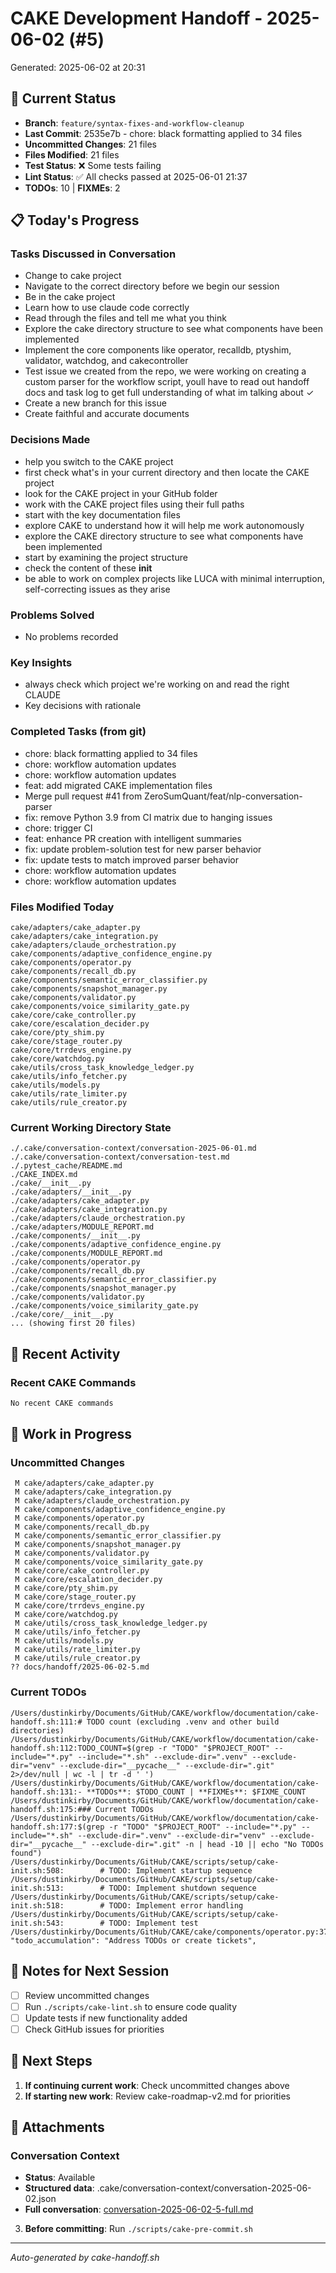 # CAKE Development Handoff - 2025-06-02 (#5)

Generated: 2025-06-02 at 20:31

## 🎯 Current Status

- **Branch**: `feature/syntax-fixes-and-workflow-cleanup`
- **Last Commit**: 2535e7b - chore: black formatting applied to 34 files
- **Uncommitted Changes**: 21 files
- **Files Modified**: 21 files
- **Test Status**: ❌ Some tests failing
- **Lint Status**: ✅ All checks passed at 2025-06-01 21:37
- **TODOs**: 10 | **FIXMEs**: 2

## 📋 Today's Progress

### Tasks Discussed in Conversation
- Change to cake project
- Navigate to the correct directory before we begin our session
- Be in the cake project
- Learn how to use claude code correctly
- Read through the files and tell me what you think
- Explore the cake directory structure to see what components have been implemented
- Implement the core components like operator, recalldb, ptyshim, validator, watchdog, and cakecontroller
- Test issue we created from the repo, we were working on creating a custom parser for the workflow script, youll have to read out handoff docs and task log to get full understanding of what im talking about ✓
- Create a new branch for this issue
- Create faithful and accurate documents

### Decisions Made
- help you switch to the CAKE project
- first check what's in your current directory and then locate the CAKE project
- look for the CAKE project in your GitHub folder
- work with the CAKE project files using their full paths
- start with the key documentation files
- explore CAKE to understand how it will help me work autonomously
- explore the CAKE directory structure to see what components have been implemented
- start by examining the project structure
- check the content of these __init__
- be able to work on complex projects like LUCA with minimal interruption, self-correcting issues as they arise

### Problems Solved
- No problems recorded

### Key Insights
- always check which project we're working on and read the right CLAUDE
- Key decisions with rationale

### Completed Tasks (from git)
- chore: black formatting applied to 34 files
- chore: workflow automation updates
- chore: workflow automation updates
- feat: add migrated CAKE implementation files
- Merge pull request #41 from ZeroSumQuant/feat/nlp-conversation-parser
- fix: remove Python 3.9 from CI matrix due to hanging issues
- chore: trigger CI
- feat: enhance PR creation with intelligent summaries
- fix: update problem-solution test for new parser behavior
- fix: update tests to match improved parser behavior
- chore: workflow automation updates
- chore: workflow automation updates

### Files Modified Today
```
cake/adapters/cake_adapter.py
cake/adapters/cake_integration.py
cake/adapters/claude_orchestration.py
cake/components/adaptive_confidence_engine.py
cake/components/operator.py
cake/components/recall_db.py
cake/components/semantic_error_classifier.py
cake/components/snapshot_manager.py
cake/components/validator.py
cake/components/voice_similarity_gate.py
cake/core/cake_controller.py
cake/core/escalation_decider.py
cake/core/pty_shim.py
cake/core/stage_router.py
cake/core/trrdevs_engine.py
cake/core/watchdog.py
cake/utils/cross_task_knowledge_ledger.py
cake/utils/info_fetcher.py
cake/utils/models.py
cake/utils/rate_limiter.py
cake/utils/rule_creator.py
```

### Current Working Directory State
```
./.cake/conversation-context/conversation-2025-06-01.md
./.cake/conversation-context/conversation-test.md
./.pytest_cache/README.md
./CAKE_INDEX.md
./cake/__init__.py
./cake/adapters/__init__.py
./cake/adapters/cake_adapter.py
./cake/adapters/cake_integration.py
./cake/adapters/claude_orchestration.py
./cake/adapters/MODULE_REPORT.md
./cake/components/__init__.py
./cake/components/adaptive_confidence_engine.py
./cake/components/MODULE_REPORT.md
./cake/components/operator.py
./cake/components/recall_db.py
./cake/components/semantic_error_classifier.py
./cake/components/snapshot_manager.py
./cake/components/validator.py
./cake/components/voice_similarity_gate.py
./cake/core/__init__.py
... (showing first 20 files)
```

## 🔄 Recent Activity

### Recent CAKE Commands
```bash
No recent CAKE commands
```

## 🚧 Work in Progress

### Uncommitted Changes
```
 M cake/adapters/cake_adapter.py
 M cake/adapters/cake_integration.py
 M cake/adapters/claude_orchestration.py
 M cake/components/adaptive_confidence_engine.py
 M cake/components/operator.py
 M cake/components/recall_db.py
 M cake/components/semantic_error_classifier.py
 M cake/components/snapshot_manager.py
 M cake/components/validator.py
 M cake/components/voice_similarity_gate.py
 M cake/core/cake_controller.py
 M cake/core/escalation_decider.py
 M cake/core/pty_shim.py
 M cake/core/stage_router.py
 M cake/core/trrdevs_engine.py
 M cake/core/watchdog.py
 M cake/utils/cross_task_knowledge_ledger.py
 M cake/utils/info_fetcher.py
 M cake/utils/models.py
 M cake/utils/rate_limiter.py
 M cake/utils/rule_creator.py
?? docs/handoff/2025-06-02-5.md
```

### Current TODOs
```
/Users/dustinkirby/Documents/GitHub/CAKE/workflow/documentation/cake-handoff.sh:111:# TODO count (excluding .venv and other build directories)
/Users/dustinkirby/Documents/GitHub/CAKE/workflow/documentation/cake-handoff.sh:112:TODO_COUNT=$(grep -r "TODO" "$PROJECT_ROOT" --include="*.py" --include="*.sh" --exclude-dir=".venv" --exclude-dir="venv" --exclude-dir="__pycache__" --exclude-dir=".git" 2>/dev/null | wc -l | tr -d ' ')
/Users/dustinkirby/Documents/GitHub/CAKE/workflow/documentation/cake-handoff.sh:131:- **TODOs**: $TODO_COUNT | **FIXMEs**: $FIXME_COUNT
/Users/dustinkirby/Documents/GitHub/CAKE/workflow/documentation/cake-handoff.sh:175:### Current TODOs
/Users/dustinkirby/Documents/GitHub/CAKE/workflow/documentation/cake-handoff.sh:177:$(grep -r "TODO" "$PROJECT_ROOT" --include="*.py" --include="*.sh" --exclude-dir=".venv" --exclude-dir="venv" --exclude-dir="__pycache__" --exclude-dir=".git" -n | head -10 || echo "No TODOs found")
/Users/dustinkirby/Documents/GitHub/CAKE/scripts/setup/cake-init.sh:508:        # TODO: Implement startup sequence
/Users/dustinkirby/Documents/GitHub/CAKE/scripts/setup/cake-init.sh:513:        # TODO: Implement shutdown sequence
/Users/dustinkirby/Documents/GitHub/CAKE/scripts/setup/cake-init.sh:518:        # TODO: Implement error handling
/Users/dustinkirby/Documents/GitHub/CAKE/scripts/setup/cake-init.sh:543:        # TODO: Implement test
/Users/dustinkirby/Documents/GitHub/CAKE/cake/components/operator.py:376:            "todo_accumulation": "Address TODOs or create tickets",
```

## 📝 Notes for Next Session

- [ ] Review uncommitted changes
- [ ] Run `./scripts/cake-lint.sh` to ensure code quality
- [ ] Update tests if new functionality added
- [ ] Check GitHub issues for priorities

## 🎯 Next Steps

1. **If continuing current work**: Check uncommitted changes above
2. **If starting new work**: Review cake-roadmap-v2.md for priorities

## 📎 Attachments

### Conversation Context
- **Status**: Available
- **Structured data**: .cake/conversation-context/conversation-2025-06-02.json
- **Full conversation**: [conversation-2025-06-02-5-full.md](conversation-2025-06-02-5-full.md)
3. **Before committing**: Run `./scripts/cake-pre-commit.sh`

---
*Auto-generated by cake-handoff.sh*
